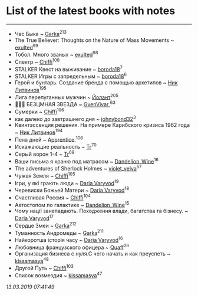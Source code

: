 # List of the latest books with notes
---

* Час Быка ~ [Garka](users/115/115753719718250012620-google)<sup>213</sup>
* The True Believer: Thoughts on the Nature of Mass Movements ~ [exulted](users/100/100599204551896265722-google)<sup>99</sup>
* Тобол. Много званых ~ [exulted](users/100/100599204551896265722-google)<sup>98</sup>
* Спектр ~ [Chiffi](users/105/105831994080785626680-google)<sup>108</sup>
* STALKER Квест на выживание ~ [boroda18](users/243/24345139-vkontakte)<sup>7</sup>
* STALKER Игры с запредельным ~ [boroda18](users/243/24345139-vkontakte)<sup>6</sup>
* Герой и бунтарь. Создание бренда с помощью архетипов ~ [Ник Литвинов](users/241/241974816-vkontakte)<sup>195</sup>
* Лига перепуганных мужчин ~ [Йолант](users/104/104690883692185089260-google)<sup>205</sup>
* 🧙🏻‍♂️ БЕЗЦМНАЯ ЗВЕЗДА ~ [GvenVivar ](users/158/158266434925901-facebook)<sup>63</sup>
* Сумерки ~ [Chiffi](users/105/105831994080785626680-google)<sup>106</sup>
* как далеко до завтрашнего дня ~ [johnybond32](users/304/304041461-yandex)<sup>3</sup>
* Квинтэссенция решения. На примере Карибского кризиса 1962 года ~ [Ник Литвинов](users/241/241974816-vkontakte)<sup>194</sup>
* Пена дней ~ [Apprentice ](users/528/52821952-vkontakte)<sup>106</sup>
* Искажающие реальность ~ [Tr](users/122/12282474-vkontakte)<sup>70</sup>
* Серый ворон 1-4 ~ [Tr](users/122/12282474-vkontakte)<sup>69</sup>
* Ваши письма я храню под матрасом ~ [Dandelion_Wine](users/586/58602788-vkontakte)<sup>16</sup>
* The adventures of Sherlock Holmes ~ [violet_velva](users/116/116961712580551399099-google)<sup>57</sup>
* Чужая Земля ~ [Chiffi](users/105/105831994080785626680-google)<sup>105</sup>
* Ігри, у які грають люди ~ [Daria Varyvod](users/829/829893410524253-facebook)<sup>19</sup>
* Черевиски Божьей Матери ~ [Daria Varyvod](users/829/829893410524253-facebook)<sup>18</sup>
* Счастливая Россия ~ [Chiffi](users/105/105831994080785626680-google)<sup>104</sup>
* Автостопом по галактике ~ [Dandelion_Wine](users/586/58602788-vkontakte)<sup>15</sup>
* Чому нації занепадають. Походження влади, багатства та бізнесу. ~ [Daria Varyvod](users/829/829893410524253-facebook)<sup>17</sup>
* Сердце Змеи ~ [Garka](users/115/115753719718250012620-google)<sup>212</sup>
* Туманность Андромеды ~ [Garka](users/115/115753719718250012620-google)<sup>211</sup>
* Найкоротша історія часу ~ [Daria Varyvod](users/829/829893410524253-facebook)<sup>16</sup>
* Любовница французского офицера ~ [Quaff](users/122/12267158-vkontakte)<sup>26</sup>
* Организация бизнеса с нуля.С чего начать и как преуспеть ~ [kissamasya](users/684/68439978-vkontakte)<sup>48</sup>
* Другой Путь ~ [Chiffi](users/105/105831994080785626680-google)<sup>103</sup>
* Список возмездия ~ [kissamasya](users/684/68439978-vkontakte)<sup>47</sup>


_13.03.2019 07:41:49_
